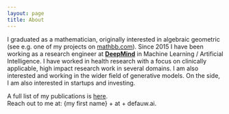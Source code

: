 ```yaml
---
layout: page
title: About
---
```


I graduated as a mathematician, originally interested in algebraic geometric (see e.g. one of my projects on [mathbb.com](https://mathbb.com/)). Since 2015 I have been working as a research engineer at [**DeepMind**](www.deepmind.com) in Machine Learning / Artificial Intelligence. I have worked in health research with a focus on clinically applicable, high impact research work in several domains. I am also interested and working in the wider field of generative models.
On the side, I am also interested in startups and investing.


A full list of my publications is [here](https://scholar.google.co.uk/citations?user=htBEHycAAAAJ).  
Reach out to me at: {my first name} + at + defauw.ai.
 
